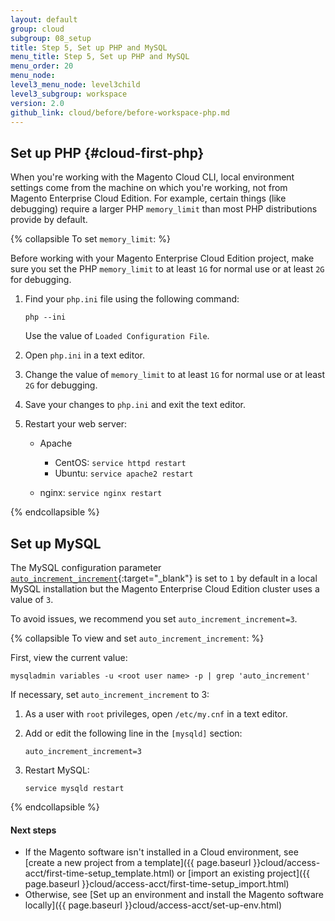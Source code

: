 ```yaml
---
layout: default
group: cloud
subgroup: 08_setup
title: Step 5, Set up PHP and MySQL
menu_title: Step 5, Set up PHP and MySQL
menu_order: 20
menu_node: 
level3_menu_node: level3child
level3_subgroup: workspace
version: 2.0
github_link: cloud/before/before-workspace-php.md
---
```


## Set up PHP {#cloud-first-php}
When you're working with the Magento Cloud CLI, local environment settings come from the machine on which you're working, not from Magento Enterprise Cloud Edition. For example, certain things (like debugging) require a larger PHP `memory_limit` than most PHP distributions provide by default.

{% collapsible To set `memory_limit`: %}

Before working with your Magento Enterprise Cloud Edition project, make sure you set the PHP `memory_limit` to at least `1G` for normal use or at least `2G` for debugging.

1.	Find your `php.ini` file using the following command:

		php --ini
		
	Use the value of `Loaded Configuration File`.
2.	Open `php.ini` in a text editor.
3.	Change the value of `memory_limit` to at least `1G` for normal use or at least `2G` for debugging.
4.	Save your changes to `php.ini` and exit the text editor.
5.	Restart your web server:

	*	Apache

		*	CentOS: `service httpd restart`
		*	Ubuntu: `service apache2 restart`
	*	nginx: `service nginx restart`

{% endcollapsible %}

## Set up MySQL
The MySQL configuration parameter [`auto_increment_increment`](http://dev.mysql.com/doc/refman/5.6/en/server-system-variables.html){:target="_blank"} is set to `1` by default in a local MySQL installation but the Magento Enterprise Cloud Edition cluster uses a value of `3`.

To avoid issues, we recommend you set `auto_increment_increment=3`.

{% collapsible To view and set `auto_increment_increment`: %}

First, view the current value:

	mysqladmin variables -u <root user name> -p | grep 'auto_increment'

If necessary, set `auto_increment_increment` to 3:

1.	As a user with `root` privileges, open `/etc/my.cnf` in a text editor.
2.	Add or edit the following line in the `[mysqld]` section:

		auto_increment_increment=3
3.	Restart MySQL:

		service mysqld restart

{% endcollapsible %}

#### Next steps
*	If the Magento software isn't installed in a Cloud environment, see [create a new project from a template]({{ page.baseurl }}cloud/access-acct/first-time-setup_template.html) or [import an existing project]({{ page.baseurl }}cloud/access-acct/first-time-setup_import.html)
*	Otherwise, see [Set up an environment and install the Magento software locally]({{ page.baseurl }}cloud/access-acct/set-up-env.html)